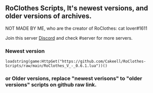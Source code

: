 ## RoClothes Scripts, It's newest versions, and older versions of archives.

NOT MADE BY ME, who are the creator of RoClothes: cat lover#1611

Join this server [Discord](https://discord.gg/HBzvWE6Rp3) and check #server for more servers.

### Newest version
```
loadstring(game:HttpGet("https://github.com/Cakeell/RoClothes-Scripts/raw/main/RoClothes_V_-_0.6.1.lua"))()
```

### or Older versions, replace "newest verisons" to "older versions" scripts on github raw link.
